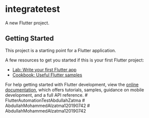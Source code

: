 # integratetest

A new Flutter project.

## Getting Started

This project is a starting point for a Flutter application.

A few resources to get you started if this is your first Flutter project:

- [Lab: Write your first Flutter app](https://docs.flutter.dev/get-started/codelab)
- [Cookbook: Useful Flutter samples](https://docs.flutter.dev/cookbook)

For help getting started with Flutter development, view the
[online documentation](https://docs.flutter.dev/), which offers tutorials,
samples, guidance on mobile development, and a full API reference.
#   F l u t t e r A u t o m a t i o n T e s t A b d u l l a h Z a t m a  
 #   A b d u l l a h M o h a m m e d A l z a t m a 1 2 0 1 9 0 7 4 2  
 #   A b d u l l a h M o h a m m e d A l z a t m a 1 2 0 1 9 0 7 4 2  
 